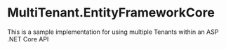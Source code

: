 # MultiTenant.EntityFrameworkCore
This is a sample implementation for using multiple Tenants within an ASP .NET Core API
